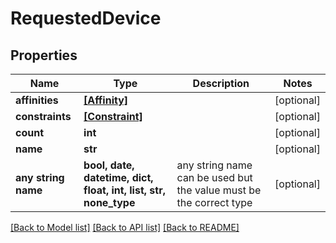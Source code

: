 # RequestedDevice


## Properties
Name | Type | Description | Notes
------------ | ------------- | ------------- | -------------
**affinities** | [**[Affinity]**](Affinity.md) |  | [optional] 
**constraints** | [**[Constraint]**](Constraint.md) |  | [optional] 
**count** | **int** |  | [optional] 
**name** | **str** |  | [optional] 
**any string name** | **bool, date, datetime, dict, float, int, list, str, none_type** | any string name can be used but the value must be the correct type | [optional]

[[Back to Model list]](../README.md#documentation-for-models) [[Back to API list]](../README.md#documentation-for-api-endpoints) [[Back to README]](../README.md)


